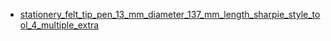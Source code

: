 * [stationery_felt_tip_pen_13_mm_diameter_137_mm_length_sharpie_style_tool_4_multiple_extra](stationery_felt_tip_pen_13_mm_diameter_137_mm_length_sharpie_style_tool_4_multiple_extra)
